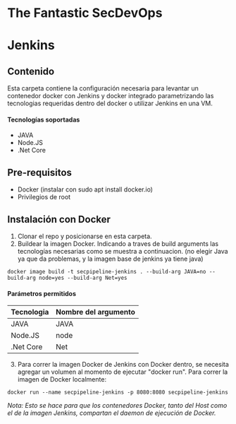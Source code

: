 # The Fantastic SecDevOps
# Jenkins

## Contenido 

Esta carpeta contiene la configuración necesaria para levantar un contenedor docker con Jenkins y docker integrado parametrizando las tecnologias requeridas dentro del docker o utilizar Jenkins en una VM.

#### Tecnologías soportadas

- JAVA
- Node.JS
- .Net Core

## Pre-requisitos

- Docker (instalar con sudo apt install docker.io)
- Privilegios de root

## Instalación con Docker

1) Clonar el repo y posicionarse en esta carpeta.
2) Buildear la imagen Docker. Indicando a traves de build arguments las tecnologías necesarias como se muestra a continuacion. (no elegir Java ya que da problemas, y la imagen base de jenkins ya tiene java)
```
docker image build -t secpipeline-jenkins . --build-arg JAVA=no --build-arg node=yes --build-arg Net=yes
```

#### Parámetros permitidos

| Tecnologia | Nombre del argumento |
|------------|----------------------|
| JAVA       | JAVA                 |
| Node.JS    | node                 |
| .Net Core  | Net                  |


3) Para correr la imagen Docker de Jenkins con Docker dentro, se necesita agregar un volumen al momento de ejecutar "docker run". Para correr la imagen de Docker localmente: 
```
docker run --name secpipeline-jenkins -p 8080:8080 secpipeline-jenkins
```
*Nota: Esto se hace para que los contenedores Docker, tanto del Host como el de la imagen Jenkins, compartan el daemon de ejecución de Docker.*
